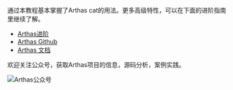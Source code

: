 
通过本教程基本掌握了Arthas cat的用法。更多高级特性，可以在下面的进阶指南里继续了解。

* [Arthas进阶](https://arthas.aliyun.com/doc/arthas-tutorials.html?language=cn&id=arthas-advanced)
* [Arthas Github](https://github.com/alibaba/arthas)
* [Arthas 文档](https://arthas.aliyun.com/doc/)

欢迎关注公众号，获取Arthas项目的信息，源码分析，案例实践。

![Arthas公众号](/arthas/scenarios/common-resources/assets/qrcode_gongzhonghao.jpg)
